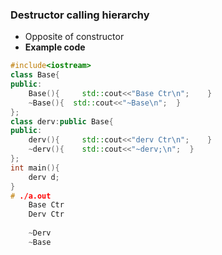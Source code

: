 ### Destructor calling hierarchy
- Opposite of constructor
- **Example code**
```c++
#include<iostream>
class Base{
public:
	Base(){		std::cout<<"Base Ctr\n";	}
	~Base(){  std::cout<<"~Base\n";  }
};
class derv:public Base{
public:
	derv(){		std::cout<<"derv Ctr\n";	}
	~derv(){	std::cout<<"~derv;\n";	}
};
int main(){
	derv d;
}
# ./a.out
   	Base Ctr
  	Derv Ctr
 
  	~Derv
  	~Base
```
